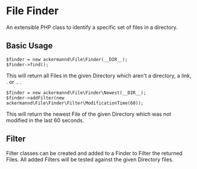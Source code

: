 File Finder
===========

An extensible PHP class to identify a specific set of files in a directory.


Basic Usage
-----------

	$finder = new ackermannd\File\Finder(__DIR__);
	$finder->find();

This will return all Files in the given Directory which aren't a directory, a link, . or .. . 

	$finder = new ackermannd\File\Finder\Newest(__DIR__);
	$finder->addFilter(new ackermannd\File\Finder\Filter\ModificationTime(60)); 

This will return the newest File of the given Directory which was not modified in the last 60 seconds.

Filter
------

Filter classes can be created and added to a Finder to Filter the returned Files. All added Filters will be tested against the given Directory files.

